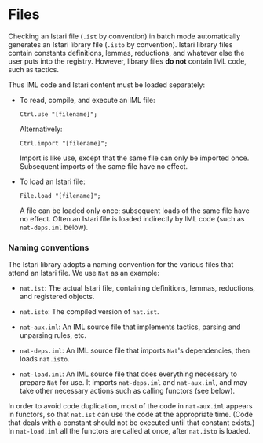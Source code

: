 # Files

Checking an Istari file (`.ist` by convention) in batch mode
automatically generates an Istari library file (`.isto` by
convention).  Istari library files contain constants definitions,
lemmas, reductions, and whatever else the user puts into the registry.
However, library files **do not** contain IML code, such as tactics.

Thus IML code and Istari content must be loaded separately:

- To read, compile, and execute an IML file:

      Ctrl.use "[filename]";

  Alternatively:

      Ctrl.import "[filename]";

  Import is like use, except that the same file can only be imported
  once.  Subsequent imports of the same file have no effect.

- To load an Istari file:

      File.load "[filename]";

  A file can be loaded only once; subsequent loads of the same file
  have no effect.  Often an Istari file is loaded indirectly by IML
  code (such as `nat-deps.iml` below).



### Naming conventions

The Istari library adopts a naming convention for the various files
that attend an Istari file.  We use `Nat` as an example:

- `nat.ist`: The actual Istari file, containing definitions,
  lemmas, reductions, and registered objects.

- `nat.isto`: The compiled version of `nat.ist`.

- `nat-aux.iml`: An IML source file that implements tactics, parsing
  and unparsing rules, etc.

- `nat-deps.iml`: An IML source file that imports `Nat`'s dependencies,
  then loads `nat.isto`.

- `nat-load.iml`: An IML source file that does everything necessary to
  prepare `Nat` for use.  It imports `nat-deps.iml` and `nat-aux.iml`,
  and may take other necessary actions such as calling functors (see
  below).

In order to avoid code duplication, most of the code in `nat-aux.iml`
appears in functors, so that `nat.ist` can use the code at the
appropriate time.  (Code that deals with a constant should not be
executed until that constant exists.)  In `nat-load.iml` all the
functors are called at once, after `nat.isto` is loaded.
